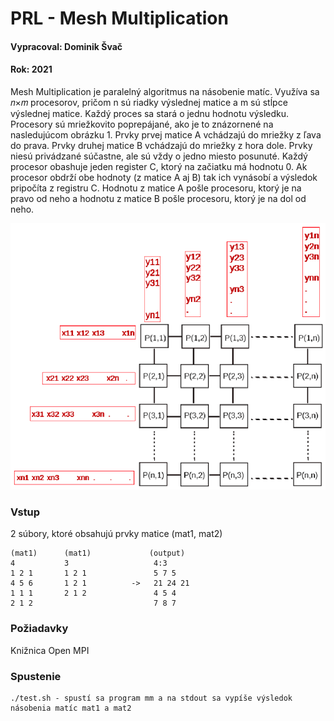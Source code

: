 # PRL - Mesh Multiplication

#### Vypracoval: Dominik Švač
#### Rok: 2021


Mesh Multiplication je paralelný algoritmus na násobenie matíc. Využíva sa 𝑛×𝑚 procesorov, pričom n sú riadky výslednej matice a m sú stĺpce výslednej matice. Každý proces sa stará o jednu hodnotu výsledku. Procesory sú mriežkovito poprepájané, ako je to znázornené na nasledujúcom obrázku 1. Prvky prvej matice A vchádzajú do mriežky z ľava do prava. Prvky druhej matice B vchádzajú do mriežky z hora dole. Prvky niesú privádzané súčastne, ale sú vždy o jedno miesto posunuté. Každý procesor obashuje jeden register C, ktorý na začiatku má hodnotu 0. Ak procesor obdrží obe hodnoty (z matice A aj B) tak ich vynásobí a výsledok pripočíta z registru C. Hodnotu z matice A pošle procesoru, ktorý je na pravo od neho a hodnotu z matice B pošle procesoru, ktorý je na dol od neho.

![graph](graph.png)

### Vstup

2 súbory, ktoré obsahujú prvky matice (mat1, mat2)

```
(mat1)      (mat1)             (output)
4           3                   4:3
1 2 1       1 2 1               5 7 5
4 5 6       1 2 1          ->   21 24 21
1 1 1       2 1 2               4 5 4
2 1 2                           7 8 7
```

### Požiadavky

Knižnica Open MPI

### Spustenie

```
./test.sh - spustí sa program mm a na stdout sa vypíše výsledok násobenia matíc mat1 a mat2
```
